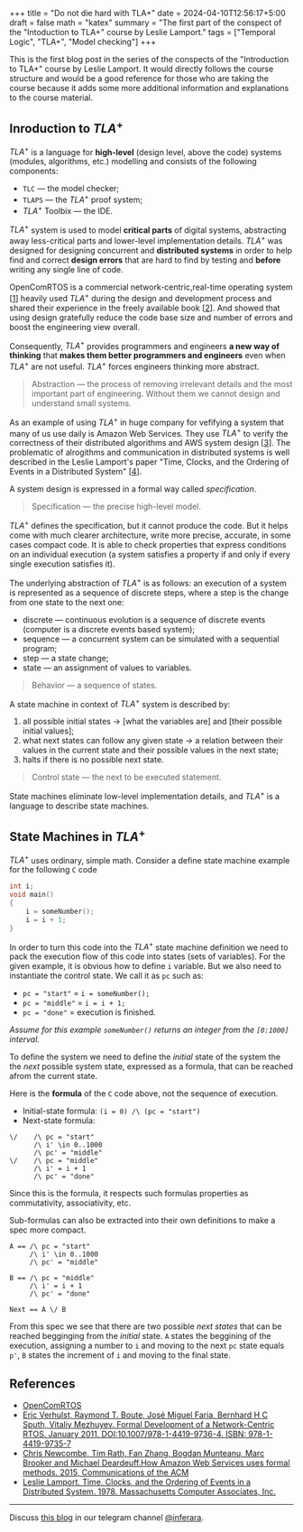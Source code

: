 +++
title = "Do not die hard with TLA+"
date = 2024-04-10T12:56:17+5:00
draft = false
math = "katex"
summary = "The first part of the conspect of the \"Intoduction to TLA+\" course by Leslie Lamport."
tags = ["Temporal Logic", "TLA+", "Model checking"]
+++

This is the first blog post in the series of the conspects of the "Introduction to TLA+" course by Leslie Lamport. It would directly follows the course structure and would be a good reference for those who are taking the course because it adds some more additional information and explanations to the course material.

## Inroduction to $TLA^+$

$TLA^+$ is a language for **high-level** (design level, above the code) systems (modules, algorithms, etc.) modelling and consists of the following components:

- `TLC` — the model checker;
- `TLAPS` — the $TLA^+$ proof system;
- $TLA^+$ Toolbix — the IDE.

$TLA^+$ system is used to model **critical parts** of digital systems, abstracting away less-critical parts and lower-level implementation details. $TLA^+$ was designed for designing concurrent and **distributed systems** in order to help find and correct **design errors** that are hard to find by testing and **before** writing any single line of code.

OpenComRTOS is a commercial network-centric,real-time operating system [[1]] heavily used $TLA^+$ during the design and development process and shared their experience in the freely available book [[2]]. And showed that using design gratefully reduce the code base size and number of errors and boost the engineering view overall.

Consequently, $TLA^+$ provides programmers and engineers **a new way of thinking** that **makes them better programmers and engineers** even when $TLA^+$ are not useful. $TLA^+$ forces engineers thinking more abstract.

> Abstraction — the process of removing irrelevant details and the most important part of engineering. Without them we cannot design and understand small systems.

As an example of using $TLA^+$ in huge company for vefifying a system that many of us use daily is Amazon Web Services. They use $TLA^+$ to verify the correctness of their distributed algorithms and AWS system design [[3]]. The problematic of alrogithms and communication in distributed systems is well described in the Leslie Lamport's paper "Time, Clocks, and the Ordering of Events in a Distributed System" [[4]].

A system design is expressed in a formal way called _specification_.

> Specification — the precise high-level model.

$TLA^+$ defines the specification, but it cannot produce the code. But it helps come with much clearer architecture, write more precise, accurate, in some cases compact code. It is able to check properties that express conditions on an individual execution (a system satisfies a property if and only if every single execution satisfies it).

The underlying abstraction of $TLA^+$ is as follows: an execution of a system is represented as a sequence of discrete steps, where a step is the change from one state to the next one:

- discrete — continuous evolution is a sequence of discrete events (computer is a discrete events based system);
- sequence — a concurrent system can be simulated with a sequential program;
- step — a state change;
- state — an assignment of values to variables.

> Behavior — a sequence of states.

A state machine in context of $TLA^+$ system is described by:

1. all possible initial states -> \[what the variables are] and \[their possible initial values];
2. what next states can follow any given state -> a relation between their values in the current state and their possible values in the next state;
3. halts if there is no possible next state.

> Control state — the next to be executed statement.

State machines eliminate low-level implementation details, and $TLA^+$ is a language to describe state machines.

## State Machines in $TLA^+$

$TLA^+$ uses ordinary, simple math. Consider a define state machine example for the following `C` code

```c
int i;
void main()
{
	i = someNumber();
	i = i + 1;
}
```

In order to turn this code into the $TLA^+$ state machine definition we need to pack the execution flow of this code into states (sets of variables). For the given example, it is obvious how to define `i` variable. But we also need to instantiate the control state. We call it as `pc` such as:

- `pc = "start"` = `i = someNumber();`
- `pc = "middle"` = `i = i + 1;`
- `pc = "done"` = execution is finished.

_Assume for this example `someNumber()` returns an integer from the `[0:1000]` interval._

To define the system we need to define the _initial_ state of the system the the _next_ possible system state, expressed as a formula, that can be reached afrom the current state.

Here is the **formula** of the `C` code above, not the sequence of execution.

- Initial-state formula: `(i = 0) /\ (pc = "start")`
- Next-state formula:

```tlaplus
\/    /\ pc = "start"
      /\ i' \in 0..1000
      /\ pc' = "middle"
\/    /\ pc = "middle"
      /\ i' = i + 1
      /\ pc' = "done"
```

Since this is the formula, it respects such formulas properties as commutativity, associativity, etc.

Sub-formulas can also be extracted into their own definitions to make a spec more compact.

```tlaplus
A == /\ pc = "start"
     /\ i' \in 0..1000
     /\ pc' = "middle"

B == /\ pc = "middle"
     /\ i' = i + 1
     /\ pc' = "done"

Next == A \/ B
```

From this spec we see that there are two possible _next states_ that can be reached begginging from the _initial_ state. `A` states the beggining of the execution, assigning a number to `i` and moving to the next `pc` state equals `p'`, `B` states the increment of `i` and moving to the final state.

## References

- [OpenComRTOS][1]
- [Eric Verhulst, Raymond T. Boute, José Miguel Faria, Bernhard H C Sputh, Vitaliy Mezhuyev. Formal Development of a Network-Centric RTOS. January 2011. DOI:10.1007/978-1-4419-9736-4. ISBN: 978-1-4419-9735-7][2]
- [Chris Newcombe, Tim Rath, Fan Zhang, Bogdan Munteanu, Marc Brooker and Michael Deardeuff.How Amazon Web Services uses formal methods. 2015, Communications of the ACM][3]
- [Leslie Lamport. Time, Clocks, and the Ordering of Events in a Distributed System. 1978. Massachusetts Computer Associates, Inc.][4]

[1]: https://en.wikipedia.org/wiki/OpenComRTOS
[2]: https://www.researchgate.net/publication/315385340_Formal_Development_of_a_Network-Centric_RTOS
[3]: https://www.amazon.science/publications/how-amazon-web-services-uses-formal-methods
[4]: https://amturing.acm.org/p558-lamport.pdf

---

Discuss [this blog](https://t.me/inferara/) in our telegram channel [@inferara](https://t.me/inferara/).
